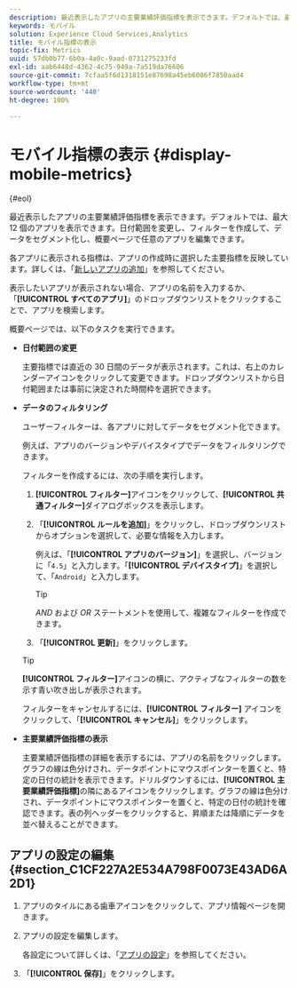 ```yaml
---
description: 最近表示したアプリの主要業績評価指標を表示できます。デフォルトでは、最大 12 個のアプリを表示できます。日付範囲を変更し、フィルターを作成して、データをセグメント化し、概要ページで任意のアプリを編集できます。
keywords: モバイル
solution: Experience Cloud Services,Analytics
title: モバイル指標の表示
topic-fix: Metrics
uuid: 57db0b77-6b0a-4a0c-9aad-0731275233fd
exl-id: aab6448d-4362-4c75-949a-7a519da76606
source-git-commit: 7cfaa5f6d1318151e87698a45eb6006f7850aad4
workflow-type: tm+mt
source-wordcount: '440'
ht-degree: 100%

---
```


# モバイル指標の表示 {#display-mobile-metrics}

{#eol}

最近表示したアプリの主要業績評価指標を表示できます。デフォルトでは、最大 12 個のアプリを表示できます。日付範囲を変更し、フィルターを作成して、データをセグメント化し、概要ページで任意のアプリを編集できます。

各アプリに表示される指標は、アプリの作成時に選択した主要指標を反映しています。詳しくは、「[新しいアプリの追加](/help/using/manage-apps/t-new-app.md)」を参照してください。

表示したいアプリが表示されない場合、アプリの名前を入力するか、「**[!UICONTROL すべてのアプリ]**」のドロップダウンリストをクリックすることで、アプリを検索します。

概要ページでは、以下のタスクを実行できます。

* **日付範囲の変更**

   主要指標では直近の 30 日間のデータが表示されます。これは、右上のカレンダーアイコンをクリックして変更できます。ドロップダウンリストから日付範囲または事前に決定された時間枠を選択できます。

* **データのフィルタリング**

   ユーザーフィルターは、各アプリに対してデータをセグメント化できます。

   例えば、アプリのバージョンやデバイスタイプでデータをフィルタリングできます。

   フィルターを作成するには、次の手順を実行します。

   1. **[!UICONTROL フィルター]**&#x200B;アイコンをクリックして、**[!UICONTROL 共通フィルター]**&#x200B;ダイアログボックスを表示します。
   1. 「**[!UICONTROL ルールを追加]**」をクリックし、ドロップダウンリストからオプションを選択して、必要な情報を入力します。

      例えば、「**[!UICONTROL アプリのバージョン]**」を選択し、バージョンに「`4.5`」と入力します。「**[!UICONTROL デバイスタイプ]**」を選択して、「`Android`」と入力します。

      >[!TIP]
      >
      >*AND* および *OR* ステートメントを使用して、複雑なフィルターを作成できます。

   1. 「**[!UICONTROL 更新]**」をクリックします。
   >[!TIP]
   >
   >**[!UICONTROL フィルター]**&#x200B;アイコンの横に、アクティブなフィルターの数を示す青い吹き出しが表示されます。

   フィルターをキャンセルするには、**[!UICONTROL フィルター]** アイコンをクリックして、「**[!UICONTROL キャンセル]**」をクリックします。

* **主要業績評価指標の表示**

   主要業績評価指標の詳細を表示するには、アプリの名前をクリックします。グラフの線は色分けされ、データポイントにマウスポインターを置くと、特定の日付の統計を表示できます。ドリルダウンするには、**[!UICONTROL 主要業績評価指標]**&#x200B;の隣にあるアイコンをクリックします。グラフの線は色分けされ、データポイントにマウスポインターを置くと、特定の日付の統計を確認できます。表の列ヘッダーをクリックすると、昇順または降順にデータを並べ替えることができます。

## アプリの設定の編集 {#section_C1CF227A2E534A798F0073E43AD6A2D1}

1. アプリのタイルにある歯車アイコンをクリックして、アプリ情報ページを開きます。
1. アプリの設定を編集します。

   各設定について詳しくは、「[アプリの設定](/help/using/c-manage-app-settings/c-mob-confg-app/c-mob-confg-app.md)」を参照してください。

1. 「**[!UICONTROL 保存]**」をクリックします。
